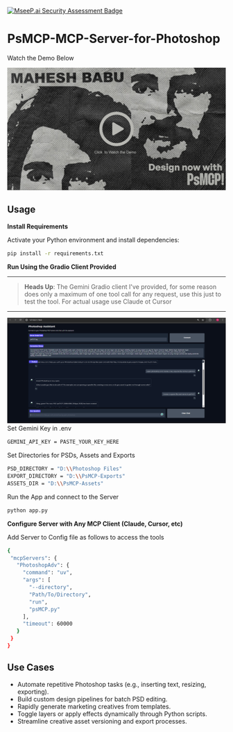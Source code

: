 [![MseeP.ai Security Assessment Badge](https://mseep.net/pr/chandrahas455-psmcp-mcp-server-for-photoshop-badge.png)](https://mseep.ai/app/chandrahas455-psmcp-mcp-server-for-photoshop)

# PsMCP-MCP-Server-for-Photoshop
Watch the Demo Below

[![Watch Demo Video](example/image.png)](https://media-hosting.imagekit.io/0e939780eeb24fd9/PhotoshopMCP.mp4?Expires=1841334328&Key-Pair-Id=K2ZIVPTIP2VGHC&Signature=sV1V82oUaMEfNTNYOHGeU7H9gLc8SsuNgQHRthU9j0exVXaC88plw8JiDTCj6IzHlKkToY0x5Xi4NzGndgHTQHKGrIpVHxJvWUCzcfWlq6LA2NEv9Fb4Yn0tDDSkJyWdTT9ISXlCvIXuBNVPgX4VT5TGB7KRM90vC6wIX31LH6DxX6qd4sVaY1o-ydx9gCe~hN9kSMx9IWMXc1NC50mgv~n5nOjgde8NJdrKJPB0WBZylW7BitIRCtiO2O2v6~C4x6bqbC~UTdQMdjldp0AwNTv2M2XT7NtrXsXA-QKOPa6Be0ysMMakMsAJc6xmMR25FJHdwap9ObgimCTZ4J9fIQ__)


## Usage

 **Install Requirements**

   Activate your Python environment and install dependencies:

   ```bash
   pip install -r requirements.txt
   ```
 **Run Using the Gradio Client Provided**
 
---

>  **Heads Up**: The Gemini Gradio client I've provided, for some reason does only a maximum of one tool call for any request, use this just to test the tool. For actual usage use Claude ot Cursor

---
 
   ![Gradio Example](example/gradio.png)
   Set Gemini Key in .env
   ```bash
   GEMINI_API_KEY = PASTE_YOUR_KEY_HERE
   ```
  Set Directories for PSDs, Assets and Exports
   ```bash
   PSD_DIRECTORY = "D:\\Photoshop Files"
   EXPORT_DIRECTORY = "D:\\PsMCP-Exports"
   ASSETS_DIR = "D:\\PsMCP-Assets"
   ```
  Run the App and connect to the Server
  
   ```bash
   python app.py
   ```
 **Configure Server with Any MCP Client (Claude, Cursor, etc)**

 Add Server to Config file as follows to access the tools
 
   ```bash
   {
    "mcpServers": {
      "PhotoshopAdv": {
        "command": "uv",
        "args": [
          "--directory",
          "Path/To/Directory",
          "run",
          "psMCP.py"
        ],
        "timeout": 60000 
      }
    }
  }
   ```
## Use Cases
- Automate repetitive Photoshop tasks (e.g., inserting text, resizing, exporting).
- Build custom design pipelines for batch PSD editing.
- Rapidly generate marketing creatives from templates.
- Toggle layers or apply effects dynamically through Python scripts.
- Streamline creative asset versioning and export processes.

   
